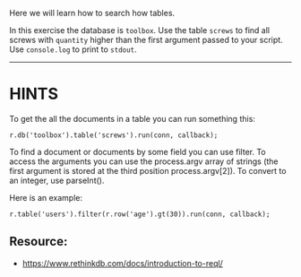 Here we will learn how to search how tables.

In this exercise the database is `toolbox`. Use the table `screws` to find all screws with `quantity` higher than the first argument passed to your script.
Use `console.log` to print to `stdout`.

---
# HINTS
To get the all the documents in a table you can run something this:
```javasscript
r.db('toolbox').table('screws').run(conn, callback);
```
To find a document or documents by some field you can use filter.
To access the arguments you can use the process.argv array of strings (the first argument is stored at the third position process.argv[2]). To convert to an integer, use parseInt().

Here is an example:

```javasscript
r.table('users').filter(r.row('age').gt(30)).run(conn, callback);
```


## Resource:
* https://www.rethinkdb.com/docs/introduction-to-reql/
